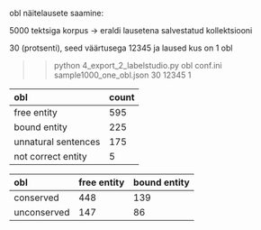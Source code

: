 

obl näitelausete saamine:

5000 tektsiga korpus -> eraldi lausetena salvestatud kollektsiooni

30 (protsenti), seed väärtusega 12345 ja laused kus on 1 obl

>> python 4_export_2_labelstudio.py obl conf.ini sample1000_one_obl.json 30 12345 1


| obl| count| 
|:-------|:---|
| free entity  | 595     | 
| bound entity     | 225    |
| unnatural sentences    | 175     |
| not correct entity    | 5     |


| obl| free entity | bound entity |
|:-------|:---|:---|
| conserved        | 448    | 139   |
| unconserved    | 147     | 86  |

